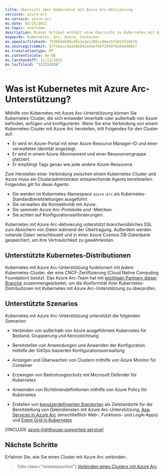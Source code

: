 ```yaml
---
title: Übersicht über Kubernetes mit Azure Arc-Aktivierung
services: azure-arc
ms.service: azure-arc
ms.date: 05/25/2021
ms.topic: overview
description: Dieser Artikel enthält eine Übersicht zu Kubernetes mit Azure Arc-Aktivierung.
keywords: Kubernetes, Arc, Azure, Container
ms.openlocfilehash: 7338664698e40a1e4a1280cc08ee57a922518d79
ms.sourcegitcommit: 677e8acc9a2e8b842e4aef4472599f9264e989e7
ms.translationtype: HT
ms.contentlocale: de-DE
ms.lasthandoff: 11/11/2021
ms.locfileid: "132312836"
---
```

# <a name="what-is-azure-arc-enabled-kubernetes"></a>Was ist Kubernetes mit Azure Arc-Unterstützung?

Mithilfe von Kubernetes mit Azure Arc-Unterstützung können Sie Kubernetes-Cluster, die sich entweder innerhalb oder außerhalb von Azure befinden, anfügen und konfigurieren. Wenn Sie eine Verbindung von einem Kubernetes-Cluster mit Azure Arc herstellen, tritt Folgendes für den Cluster auf:
* Er wird im Azure-Portal mit einer Azure Resource Manager-ID und einer verwalteten Identität angezeigt. 
* Er wird in einem Azure-Abonnement und einer Ressourcengruppe platziert.
* Er empfängt Tags genau wie jede andere Azure-Ressource. 

Zum Herstellen einer Verbindung zwischen einem Kubernetes-Cluster und Azure muss ein Clusteradministrator entsprechende Agents bereitstellen. Folgendes gilt für diese Agents:
* Sie werden im Kubernetes-Namespace `azure-arc` als Kubernetes-Standardbereitstellungen ausgeführt.
* Sie verwalten die Konnektivität mit Azure.
* Sie sammeln Azure Arc-Protokolle und -Metriken.
* Sie achten auf Konfigurationsanforderungen. 

Kubernetes mit Azure Arc-Aktivierung unterstützt branchenübliches SSL zum Absichern von Daten während der Übertragung. Außerdem werden ruhende Daten verschlüsselt und in einer Azure Cosmos DB-Datenbank gespeichert, um ihre Vertraulichkeit zu gewährleisten.

## <a name="supported-kubernetes-distributions"></a>Unterstützte Kubernetes-Distributionen

Kubernetes mit Azure Arc-Unterstützung funktioniert mit jedem Kubernetes-Cluster, der eine CNCF-Zertifizierung (Cloud Native Computing Foundation) besitzt. Das Azure Arc-Team hat mit [wichtigen Partnern dieser Branche](./validation-program.md) zusammengearbeitet, um die Konformität ihrer Kubernetes-Distributionen mit Kubernetes mit Azure Arc-Unterstützung zu überprüfen.

## <a name="supported-scenarios"></a>Unterstützte Szenarios 

Kubernetes mit Azure Arc-Unterstützung unterstützt die folgenden Szenarien: 

* Verbinden von außerhalb von Azure ausgeführtem Kubernetes für Bestand, Gruppierung und Kennzeichnung

* Bereitstellen von Anwendungen und Anwenden der Konfiguration mithilfe der GitOps-basierten Konfigurationsverwaltung 

* Anzeigen und Überwachen von Clustern mithilfe von Azure Monitor für Container

* Erzwingen von Bedrohungsschutz mit Microsoft Defender für Kubernetes

* Anwenden von Richtliniendefinitionen mithilfe von Azure Policy für Kubernetes

* Erstellen von [benutzerdefinierten Standorten](./custom-locations.md) als Zielstandorte für die Bereitstellung von Datendiensten mit Azure Arc-Unterstützung, [App Services in Azure Arc](../../app-service/overview-arc-integration.md) (einschließlich Web-, Funktions- und Logik-Apps) und [Event Grid in Kubernetes](../../event-grid/kubernetes/overview.md)

[!INCLUDE [azure-lighthouse-supported-service](../../../includes/azure-lighthouse-supported-service.md)]

## <a name="next-steps"></a>Nächste Schritte

Erfahren Sie, wie Sie einen Cluster mit Azure Arc verbinden.
> [!div class="nextstepaction"]
> [Verbinden eines Clusters mit Azure Arc](./quickstart-connect-cluster.md)
